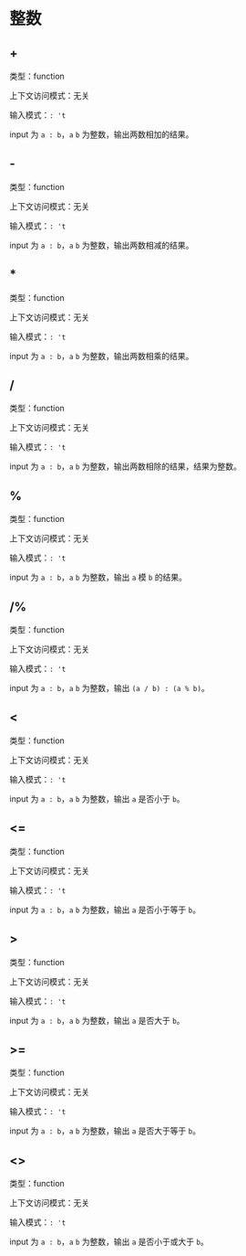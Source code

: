 # 整数

## +

类型：function

上下文访问模式：无关

输入模式：`: 't`

input 为 `a : b`，`a` `b` 为整数，输出两数相加的结果。

## -

类型：function

上下文访问模式：无关

输入模式：`: 't`

input 为 `a : b`，`a` `b` 为整数，输出两数相减的结果。

## *

类型：function

上下文访问模式：无关

输入模式：`: 't`

input 为 `a : b`，`a` `b` 为整数，输出两数相乘的结果。

## /

类型：function

上下文访问模式：无关

输入模式：`: 't`

input 为 `a : b`，`a` `b` 为整数，输出两数相除的结果，结果为整数。

## %

类型：function

上下文访问模式：无关

输入模式：`: 't`

input 为 `a : b`，`a` `b` 为整数，输出 `a` 模 `b` 的结果。

## /%

类型：function

上下文访问模式：无关

输入模式：`: 't`

input 为 `a : b`，`a` `b` 为整数，输出 `(a / b) : (a % b)`。

## <

类型：function

上下文访问模式：无关

输入模式：`: 't`

input 为 `a : b`，`a` `b` 为整数，输出 `a` 是否小于 `b`。

## <=

类型：function

上下文访问模式：无关

输入模式：`: 't`

input 为 `a : b`，`a` `b` 为整数，输出 `a` 是否小于等于 `b`。

## >

类型：function

上下文访问模式：无关

输入模式：`: 't`

input 为 `a : b`，`a` `b` 为整数，输出 `a` 是否大于 `b`。

## >=

类型：function

上下文访问模式：无关

输入模式：`: 't`

input 为 `a : b`，`a` `b` 为整数，输出 `a` 是否大于等于 `b`。

## <>

类型：function

上下文访问模式：无关

输入模式：`: 't`

input 为 `a : b`，`a` `b` 为整数，输出 `a` 是否小于或大于 `b`。
